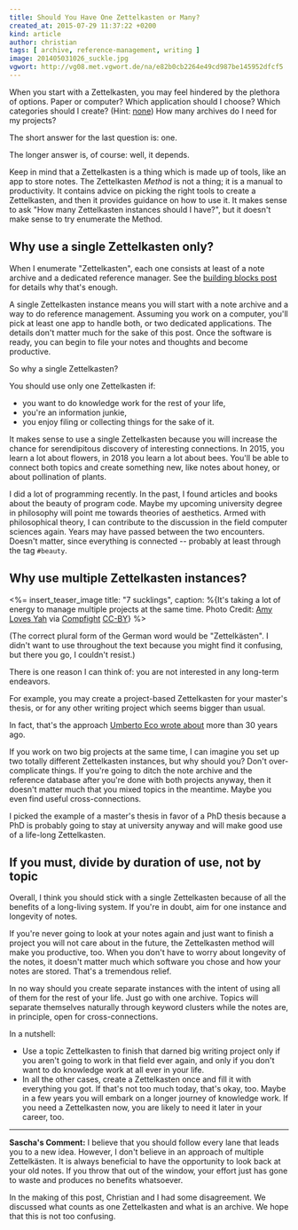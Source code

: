 ```yaml
---
title: Should You Have One Zettelkasten or Many?
created_at: 2015-07-29 11:37:22 +0200
kind: article
author: christian
tags: [ archive, reference-management, writing ]
image: 201405031026_suckle.jpg
vgwort: http://vg08.met.vgwort.de/na/e82b0cb2264e49cd987be145952dfcf5
---
```



When you start with a Zettelkasten, you may feel hindered by the plethora of options. Paper or computer? Which application should I choose? Which categories should I create? (Hint: [none][nocat]) How many archives do I need for my projects?

The short answer for the last question is: one.

The longer answer is, of course: well, it depends.

Keep in mind that a Zettelkasten is a thing which is made up of tools, like an app to store notes. The Zettelkasten _Method_ is not a thing; it is a manual to productivity. It contains advice on picking the right tools to create a Zettelkasten, and then it provides guidance on how to use it. It makes sense to ask "How many Zettelkasten instances should I have?", but it doesn't make sense to try enumerate the Method.

[nocat]: /posts/no-categories/

## Why use a single Zettelkasten only?

When I enumerate "Zettelkasten", each one consists at least of a note archive and a dedicated reference manager. See the [building blocks post][bb] for details why that's enough.

A single Zettelkasten instance means you will start with a note archive and a way to do reference management. Assuming you work on a computer, you'll pick at least one app to handle both, or two dedicated applications. The details don't matter much for the sake of this post. Once the software is ready, you can begin to file your notes and thoughts and become productive.

So why a single Zettelkasten?

You should use only one Zettelkasten if:

* you want to do knowledge work for the rest of your life,
* you're an information junkie,
* you enjoy filing or collecting things for the sake of it.

It makes sense to use a single Zettelkasten because you will increase the chance for serendipitous discovery of interesting connections. In 2015, you learn a lot about flowers, in 2018 you learn a lot about bees. You'll be able to connect both topics and create something new, like notes about honey, or about pollination of plants.

I did a lot of programming recently. In the past, I found articles and books about the beauty of program code. Maybe my upcoming university degree in philosophy will point me towards theories of aesthetics. Armed with philosophical theory, I can contribute to the discussion in the field computer sciences again. Years may have passed between the two encounters. Doesn't matter, since everything is connected -- probably at least through the tag `#beauty`.

[bb]: /posts/bibliography-zettelkasten/

## Why use multiple Zettelkasten instances?

<%= insert_teaser_image title: "7 sucklings", caption: %{It's taking a lot of energy to manage multiple projects at the same time. Photo Credit: <a href="http://www.flickr.com/photos/10976418@N04/1235777767/">Amy Loves Yah</a> via <a href="http://compfight.com">Compfight</a> <a href="https://creativecommons.org/licenses/by/2.0/">CC-BY</a>} %>


(The correct plural form of the German word would be "Zettelkästen". I didn't want to use throughout the text because you might find it confusing, but there you go, I couldn't resist.)

There is one reason I can think of: you are not interested in any long-term endeavors.

For example, you may create a project-based Zettelkasten for your master's thesis, or for any other writing project which seems bigger than usual. 

In fact, that's the approach [Umberto Eco wrote about][eco] more than 30 years ago.

If you work on two big projects at the same time, I can imagine you set up two totally different Zettelkasten instances, but why should you? Don't over-complicate things. If you're going to ditch the note archive and the reference database after you're done with both projects anyway, then it doesn't matter much that you mixed topics in the meantime. Maybe you even find useful cross-connections.

I picked the example of a master's thesis in favor of a PhD thesis because a PhD is probably going to stay at university anyway and will make good use of a life-long Zettelkasten.

[eco]: /posts/eco-how-to-write-thesis/

## If you must, divide by duration of use, not by topic

Overall, I think you should stick with a single Zettelkasten because of all the benefits of a long-living system. If you're in doubt, aim for one instance and longevity of notes.

If you're never going to look at your notes again and just want to finish a project you will not care about in the future, the Zettelkasten method will make you productive, too. When you don't have to worry about longevity of the notes, it doesn't matter much which software you chose and how your notes are stored. That's a tremendous relief.

In no way should you create separate instances with the intent of using all of them for the rest of your life. Just go with one archive. Topics will separate themselves naturally through keyword clusters while the notes are, in principle, open for cross-connections.

In a nutshell:

* Use a topic Zettelkasten to finish that darned big writing project only if you aren't going to work in that field ever again, and only if you don't want to do knowledge work at all ever in your life.
* In all the other cases, create a Zettelkasten once and fill it with everything you got. If that's not too much today, that's okay, too. Maybe in a few years you will embark on a longer journey of knowledge work. If you need a Zettelkasten now, you are likely to need it later in your career, too.

---

**Sascha's Comment:** I believe that you should follow every lane that leads you to a new idea. However, I don't believe in an approach of multiple Zettelkästen. It is always beneficial to have the opportunity to look back at your old notes. If you throw that out of the window, your effort just has gone to waste and produces no benefits whatsoever.

In the making of this post, Christian and I had some disagreement. We discussed what counts as one Zettelkasten and what is an archive. We hope that this is not too confusing. 
